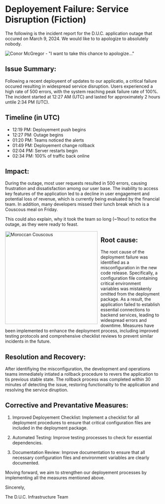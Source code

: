 # Deployement Failure: Service Disruption (Fiction)

The following is the incident report for the D.U.C. application outage that occured on March 9, 2024. We would like to to apologize to absolutely nobody.

![Conor McGregor - "I want to take this chance to apologize..."](https://i.makeagif.com/media/4-05-2017/dq0sbl.gif)

## Issue Summary:

Following a recent deployeent of updates to our applicatio, a critical failure occured resulting in widespread service disruption. Users experienced a high rate of 500 errors, with the system reaching peak failure rate of 100%. The incident started at 12:27 AM (UTC) and lasted for approximately 2 hours untile 2:34 PM (UTC).

## Timeline (in UTC)

- 12:19 PM: Deployement push begins
- 12:27 PM: Outage begins
- 01:20 PM: Teams noticed the alerts
- 01:49 PM: Deployement change rollback
- 02:04 PM: Server restarts begin
- 02:34 PM: 100% of traffic back online

## Impact:

During the outage, most user requests resulted in 500 errors, causing frustration and dissatisfaction among our user base. The inability to access key features of the application led to a decline in user engagement and potential loss of revenue, which is currently being evaluated by the financial team. In addition, many developers missed their lunch break which is a Couscous meal on Friday.

This could also explain, why it took the team so long (~1hour) to notice the outage, as they were ready to feast.

<div style="float:left; margin-right:10px;">
    <img src="https://upload.wikimedia.org/wikipedia/commons/0/0c/Moroccan_cuscus%2C_from_Casablanca%2C_September_2018.jpg" alt="Moroccan Couscous" width="300">
</div>

## Root cause:

The root cause of the deployment failure was identified as a misconfiguration in the new code release. Specifically, a configuration file containing critical environment variables was mistakenly omitted from the deployment package. As a result, the application failed to establish essential connections to backend services, leading to widespread errors and downtime. Measures have been implemented to enhance the deployment process, including improved testing protocols and comprehensive checklist reviews to prevent similar incidents in the future.

## Resolution and Recovery:

After identifiying the misconfiguration, the development and operations teams immediately intiated a rollback procedure to revers the application to tis previous stable state. The rollback process was completed within 30 minutes of detecting the issue, restoring functionality to the application and resolving the service diruption.

## Corrective and Prevantative Measures:

1. Improved Deployement Checklist: Implement a checklist for all deployment procedures to ensure that critical configuration files are included in the deployment package.

2. Automated Testing: Improve testing processes to check for essential dependencies.

3. Documentation Review: Improve documentation to ensure that all necessary configuration files and environment variables are clearly documented.

Moving forward, we aim to strengthen our deployement processes by implementing all the measures mentioned above.

Sincerely,

The D.U.C. Infrastructure Team
